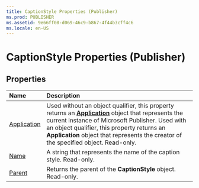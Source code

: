 ```yaml
---
title: CaptionStyle Properties (Publisher)
ms.prod: PUBLISHER
ms.assetid: 9e66ff08-d069-46c9-b867-4f44b3cff4c6
ms.locale: en-US
---
```



# CaptionStyle Properties (Publisher)

## Properties



|**Name**|**Description**|
|:-----|:-----|
| [Application](captionstyle.application-property-publisher.md)|Used without an object qualifier, this property returns an  **[Application](application-object-publisher.md)** object that represents the current instance of Microsoft Publisher. Used with an object qualifier, this property returns an **Application** object that represents the creator of the specified object. Read-only.|
| [Name](captionstyle.name-property-publisher.md)|A string that represents the name of the caption style. Read-only.|
| [Parent](captionstyle.parent-property-publisher.md)|Returns the parent of the  **CaptionStyle** object. Read-only.|

